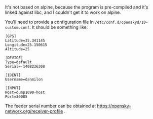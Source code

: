 
It's not based on alpine, because the program is pre-compiled and it's linked
against libc, and I couldn't get it to work on alpine.

You'll need to provide a configuration file in
`/etc/conf.d/openskyd/10-custom.conf`. It should be something like:

```
[GPS]
Latitude=35.341145
Longitude=25.150615
Altitude=25

[DEVICE]
Type=default
Serial=-1408236308

[IDENT]
Username=danmilon

[INPUT]
Host=dump1090-host
Port=30005
```

The feeder serial number can be obtained at
https://opensky-network.org/receiver-profile .
